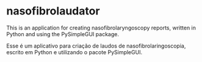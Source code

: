 # nasofibrolaudator

This is an application for creating nasofibrolaryngoscopy reports, written in Python and using the PySimpleGUI package.

Esse é um aplicativo para criação de laudos de nasofibrolaringoscopia, escrito em Python e utilizando o pacote PySimpleGUI.
